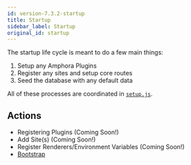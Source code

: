 ```yaml
---
id: version-7.3.2-startup
title: Startup
sidebar_label: Startup
original_id: startup
---
```


The startup life cycle is meant to do a few main things:

1. Setup any Amphora Plugins
2. Register any sites and setup core routes
3. Seed the database with any default data

All of these processes are coordinated in [`setup.js`](https://github.com/clay/amphora/blob/master/lib/setup.js).

## Actions

* Registering Plugins \(Coming Soon!\)
* Add Site\(s\) \(Coming Soon!\)
* Register Renderers/Environment Variables \(Coming Soon!\)
* [Bootstrap](bootstrap)